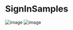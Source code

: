 # SignInSamples
![image](./readmeResoures/dark_theme_1.png)
![image](./readmeResoures/light_theme_1.png)